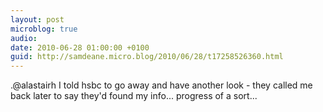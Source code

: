 ```yaml
---
layout: post
microblog: true
audio: 
date: 2010-06-28 01:00:00 +0100
guid: http://samdeane.micro.blog/2010/06/28/t17258526360.html
---
```

.@alastairh I told hsbc to go away and have another look - they called me back later to say they'd found my info... progress of a sort...
